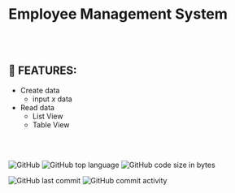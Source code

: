 # Employee Management System

<br/>
<br/>

## :page_with_curl: FEATURES:
- Create data
  - input *x* data
- Read data
  - List View
  - Table View

<br/>
<br/>

![GitHub](https://img.shields.io/github/license/codingtyp/EmployeeManagement-System?label=License&style=flat-square)
![GitHub top language](https://img.shields.io/github/languages/top/codingtyp/EmployeeManagement-System?label=Python&style=flat-square)
![GitHub code size in bytes](https://img.shields.io/github/languages/code-size/codingtyp/EmployeeManagement-System?label=Code%20Size&style=flat-square)

![GitHub last commit](https://img.shields.io/github/last-commit/codingtyp/EmployeeManagement-System?label=Last%20Commit&style=flat-square)
![GitHub commit activity](https://img.shields.io/github/commit-activity/m/codingtyp/EmployeeManagement-System?label=Commit%20Activity&style=flat-square)